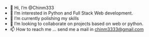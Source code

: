 - 👋 Hi, I’m @Chinm333
- 👀 I’m interested in Python and Full Stack Web development.
- 🌱 I’m currently polishing my skills
- 💞️ I’m looking to collaborate on projects based on web or python.
- 📫 How to reach me ... send me a mail in chinm3333@gmail.com

<!---
Chinm333/Chinm333 is a ✨ special ✨ repository because its `README.md` (this file) appears on your GitHub profile.
You can click the Preview link to take a look at your changes.
--->
